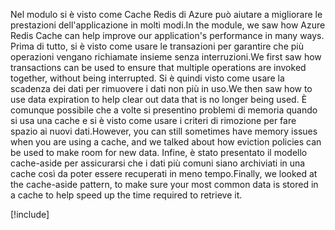 <span data-ttu-id="bd56a-101">Nel modulo si è visto come Cache Redis di Azure può aiutare a migliorare le prestazioni dell'applicazione in molti modi.</span><span class="sxs-lookup"><span data-stu-id="bd56a-101">In the module, we saw how Azure Redis Cache can help improve our application's performance in many ways.</span></span> <span data-ttu-id="bd56a-102">Prima di tutto, si è visto come usare le transazioni per garantire che più operazioni vengano richiamate insieme senza interruzioni.</span><span class="sxs-lookup"><span data-stu-id="bd56a-102">We first saw how transactions can be used to ensure that multiple operations are invoked together, without being interrupted.</span></span> <span data-ttu-id="bd56a-103">Si è quindi visto come usare la scadenza dei dati per rimuovere i dati non più in uso.</span><span class="sxs-lookup"><span data-stu-id="bd56a-103">We then saw how to use data expiration to help clear out data that is no longer being used.</span></span> <span data-ttu-id="bd56a-104">È comunque possibile che a volte si presentino problemi di memoria quando si usa una cache e si è visto come usare i criteri di rimozione per fare spazio ai nuovi dati.</span><span class="sxs-lookup"><span data-stu-id="bd56a-104">However, you can still sometimes have memory issues when you are using a cache, and we talked about how eviction policies can be used to make room for new data.</span></span> <span data-ttu-id="bd56a-105">Infine, è stato presentato il modello cache-aside per assicurarsi che i dati più comuni siano archiviati in una cache così da poter essere recuperati in meno tempo.</span><span class="sxs-lookup"><span data-stu-id="bd56a-105">Finally, we looked at the cache-aside pattern, to make sure your most common data is stored in a cache to help speed up the time required to retrieve it.</span></span>

<!-- Cleanup sandbox -->
[!include[](../../../includes/azure-sandbox-cleanup.md)]